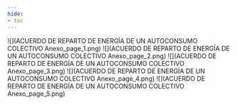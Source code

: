 ```yaml
---
hide:
- toc
---
```

![](ACUERDO DE REPARTO DE ENERGÍA DE UN AUTOCONSUMO COLECTIVO Anexo_page_1.png)
![](ACUERDO DE REPARTO DE ENERGÍA DE UN AUTOCONSUMO COLECTIVO Anexo_page_2.png)
![](ACUERDO DE REPARTO DE ENERGÍA DE UN AUTOCONSUMO COLECTIVO Anexo_page_3.png)
![](ACUERDO DE REPARTO DE ENERGÍA DE UN AUTOCONSUMO COLECTIVO Anexo_page_4.png)
![](ACUERDO DE REPARTO DE ENERGÍA DE UN AUTOCONSUMO COLECTIVO Anexo_page_5.png)

 <style> 
body {
background-image: url('https://github.com/asolear/assets/blob/master/imgs/fondo3.jpg?raw=true'); 
background-repeat: no-repeat; 
background-attachment: fixed; /* background-size: cover; */ 
background-size: 100% 100%;
}
</style> 
